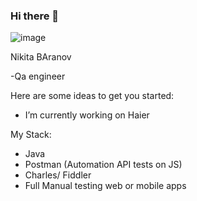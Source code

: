 ### Hi there 👋

![image](https://user-images.githubusercontent.com/56918229/180444105-1c8353f7-efce-44ad-adde-70b424d25a04.png)


Nikita BAranov

-Qa engineer

Here are some ideas to get you started:

- I’m currently working on Haier
 
My Stack:
- Java
- Postman (Automation API tests on JS)
- Charles/ Fiddler
- Full Manual testing web or mobile apps
